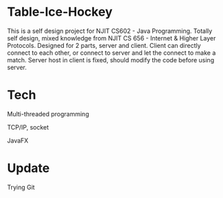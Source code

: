 # Table-Ice-Hockey
This is a self design project for NJIT CS602 - Java Programming.
Totally self design, mixed knowledge from NJIT CS 656 - Internet & Higher Layer Protocols.
Designed for 2 parts, server and client. Client can directly connect to each other, or connect to server and let the connect to make a match.
Server host in client is fixed, should modify the code before using server.


# Tech

Multi-threaded programming

TCP/IP, socket

JavaFX

# Update

Trying Git